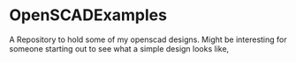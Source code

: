 # OpenSCADExamples
 
A Repository to hold some of my openscad designs. Might be interesting for someone starting out to see what a simple design looks like,
